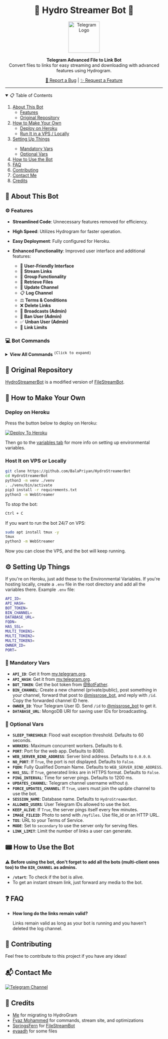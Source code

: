 <h1 align="center">🚀 Hydro Streamer Bot 🌊</h1>

<p align="center">
  <a href="https://github.com/BalaPriyan/HydroStreamerBot">
    <img src="https://telegra.ph/file/a8bb3f6b334ad1200ddb4.png" height="100" width="100" alt="Telegram Logo">
  </a>
</p>

<p align="center">
  <b>Telegram Advanced File to Link Bot</b><br/>
  Convert files to links for easy streaming and downloading with advanced features using Hydrogram.
</p>

<p align="center">
  <a href="https://github.com/BalaPriyan/issues">🐞 Report a Bug</a>
  |
  <a href="https://github.com/BalaPriyan/issues">✨ Request a Feature</a>
</p>

<hr>

<details open="open">
  <summary>📋 Table of Contents</summary>
  <ol>
    <li>
      <a href="#about-this-bot">About This Bot</a>
      <ul>
        <li><a href="#features">Features</a></li>
        <li><a href="#original-repository">Original Repository</a></li>
      </ul>
    </li>
    <li>
      <a href="#how-to-make-your-own">How to Make Your Own</a>
      <ul>
        <li><a href="#deploy-on-heroku">Deploy on Heroku</a></li>
        <li><a href="#host-it-on-vps-or-locally">Run It in a VPS / Locally</a></li>
      </ul>
    </li>
    <li><a href="#setting-up-things">Setting Up Things</a></li>
    <ul>
      <li><a href="#mandatory-vars">Mandatory Vars</a></li>
      <li><a href="#optional-vars">Optional Vars</a></li>
    </ul>
    <li><a href="#how-to-use-the-bot">How to Use the Bot</a></li>
    <li><a href="#faq">FAQ</a></li>
    <li><a href="#contributing">Contributing</a></li>
    <li><a href="#contact-me">Contact Me</a></li>
    <li><a href="#credits">Credits</a></li>
  </ol>
</details>

## 🤖 About This Bot

### ⚙️ Features

- **Streamlined Code**: Unnecessary features removed for efficiency. 
- **High Speed**: Utilizes Hydrogram for faster operation.
- **Easy Deployment**: Fully configured for Heroku.
- **Enhanced Functionality**: Improved user interface and additional features:

  - 👤 **User-Friendly Interface**
  - 🔗 **Stream Links**
  - 👥 **Group Functionality**
  - 📂 **Retrieve Files**
  - 🔄 **Update Channel**
  - 📋 **Log Channel**
  - ⚖️ **Terms & Conditions**
  - ❌ **Delete Links**
  - 📢 **Broadcasts (Admin)**
  - 🚫 **Ban User (Admin)**
  - ✅ **Unban User (Admin)**
  - 🔢 **Link Limits**

### 💻 Bot Commands

<details>
  <summary><strong>View All Commands</strong> <sup><kbd>(Click to expand)</kbd></sup></summary>

```
start - Start the bot
link - Generate a stream link
help - Bot usage details
myfiles - Retrieve all files
ban - (Admin) Ban users
unban - (Admin) Unban users
stats - (Admin) Bot usage stats
who - (Admin) Check sender of a file
```

</details>

## 🎥 Original Repository

[HydroStreamerBot](https://github.com/BalaPriyan/HydroStreamerBot) is a modified version of [FileStreamBot](https://github.com/SpringsFern/FileStreamBot).

## 🚀 How to Make Your Own

### Deploy on Heroku

Press the button below to deploy on Heroku:

[![Deploy To Heroku](https://www.herokucdn.com/deploy/button.svg)](https://heroku.com/deploy?template=https://github.com/BalaPriyan/HydroStreamerBot)

Then go to the [variables tab](#mandatory-vars) for more info on setting up environmental variables.

### Host It on VPS or Locally

```sh
git clone https://github.com/BalaPriyan/HydroStreamerBot
cd HydroStreamerBot
python3 -m venv ./venv
. ./venv/bin/activate
pip3 install -r requirements.txt
python3 -m WebStreamer
```

To stop the bot:

```sh
Ctrl + C
```

If you want to run the bot 24/7 on VPS:

```sh
sudo apt install tmux -y
tmux
python3 -m WebStreamer
```

Now you can close the VPS, and the bot will keep running.

## ⚙️ Setting Up Things

If you're on Heroku, just add these to the Environmental Variables. If you're hosting locally, create a `.env` file in the root directory and add all the variables there. Example `.env` file:

```sh
API_ID=
API_HASH=
BOT_TOKEN=
BIN_CHANNEL=
DATABASE_URL=
FQDN=
HAS_SSL=
MULTI_TOKEN1=
MULTI_TOKEN2=
MULTI_TOKEN3=
OWNER_ID=
PORT=
```

### 🔐 Mandatory Vars

- **`API_ID`**: Get it from [my.telegram.org](https://my.telegram.org).
- **`API_HASH`**: Get it from [my.telegram.org](https://my.telegram.org).
- **`BOT_TOKEN`**: Get the bot token from [@BotFather](https://telegram.dog/BotFather).
- **`BIN_CHANNEL`**: Create a new channel (private/public), post something in your channel, forward that post to [@missrose_bot](https://telegram.dog/MissRose_bot), and reply with `/id`. Copy the forwarded channel ID here.
- **`OWNER_ID`**: Your Telegram User ID. Send `/id` to [@missrose_bot](https://telegram.dog/MissRose_bot) to get it.
- **`DATABASE_URL`**: MongoDB URI for saving user IDs for broadcasting.

### 🔧 Optional Vars

- **`SLEEP_THRESHOLD`**: Flood wait exception threshold. Defaults to 60 seconds.
- **`WORKERS`**: Maximum concurrent workers. Defaults to 6.
- **`PORT`**: Port for the web app. Defaults to 8080.
- **`WEB_SERVER_BIND_ADDRESS`**: Server bind address. Defaults to `0.0.0.0`.
- **`NO_PORT`**: If `True`, the port is not displayed. Defaults to `False`.
- **`FQDN`**: Fully Qualified Domain Name. Defaults to `WEB_SERVER_BIND_ADDRESS`.
- **`HAS_SSL`**: If `True`, generated links are in HTTPS format. Defaults to `False`.
- **`PING_INTERVAL`**: Time for server pings. Defaults to 1200 ms.
- **`UPDATES_CHANNEL`**: Telegram channel username without `@`.
- **`FORCE_UPDATES_CHANNEL`**: If `True`, users must join the update channel to use the bot.
- **`SESSION_NAME`**: Database name. Defaults to `HydroStreamerBot`.
- **`ALLOWED_USERS`**: User Telegram IDs allowed to use the bot.
- **`KEEP_ALIVE`**: If `True`, the server pings itself every few minutes.
- **`IMAGE_FILEID`**: Photo to send with `/myfiles`. Use file_id or an HTTP URL.
- **`TOS`**: URL to your Terms of Service.
- **`MODE`**: Set to `secondary` to use the server only for serving files.
- **`LINK_LIMIT`**: Limit the number of links a user can generate.

## 📟 How to Use the Bot

⚠️ **Before using the bot, don't forget to add all the bots (multi-client ones too) to the `BIN_CHANNEL` as admins.**

- **`/start`**: To check if the bot is alive.
- To get an instant stream link, just forward any media to the bot.

## ❓ FAQ

- **How long do the links remain valid?**

  Links remain valid as long as your bot is running and you haven't deleted the log channel.

## 🤝 Contributing

Feel free to contribute to this project if you have any ideas!

## 📬 Contact Me

[![Telegram Channel](https://img.shields.io/static/v1?label=Join&message=Telegram%20Channel&color=blueviolet&style=for-the-badge&logo=telegram&logoColor=violet)](https://t.me/BalapriyanBots)

## 🏅 Credits

- [Me](https://github.com/BalaPriyan) for migrating to HydroGram
- [Fyaz Mohammed](https://github.com/fyaz05) for commands, stream site, and optimizations
- [SpringsFern](https://github.com/SpringsFern) for [FileStreamBot](https://github.com/SpringsFern/FileStreamBot)
- [eyaadh](https://github.com/eyaadh) for some files